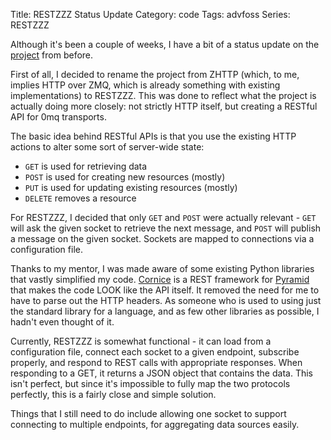 Title: RESTZZZ Status Update
Category: code
Tags: advfoss
Series: RESTZZZ

Although it's been a couple of weeks, I have a bit of a status update on the [project] from before.

First of all, I decided to rename the project from ZHTTP (which, to me, implies HTTP over ZMQ, which is already something with existing implementations) to RESTZZZ. This was done to reflect what the project is actually doing more closely: not strictly HTTP itself, but creating a RESTful API for 0mq transports.

The basic idea behind RESTful APIs is that you use the existing HTTP actions to alter some sort of server-wide state:

- `GET` is used for retrieving data
- `POST` is used for creating new resources (mostly)
- `PUT` is used for updating existing resources (mostly)
- `DELETE` removes a resource

For RESTZZZ, I decided that only `GET` and `POST` were actually relevant - `GET` will ask the given socket to retrieve the next message, and `POST` will publish a message on the given socket. Sockets are mapped to connections via a configuration file.

Thanks to my mentor, I was made aware of some existing Python libraries that vastly simplified my code. [Cornice] is a REST framework for [Pyramid] that makes the code LOOK like the API itself. It removed the need for me to have to parse out the HTTP headers. As someone who is used to using just the standard library for a language, and as few other libraries as possible, I hadn't even thought of it.

Currently, RESTZZZ is somewhat functional - it can load from a configuration file, connect each socket to a given endpoint, subscribe properly, and respond to REST calls with appropriate responses. When responding to a GET, it returns a JSON object that contains the data. This isn't perfect, but since it's impossible to fully map the two protocols perfectly, this is a fairly close and simple solution.

Things that I still need to do include allowing one socket to support connecting to multiple endpoints, for aggregating data sources easily.

[project]: |filename|/2014/09/02-advfoss-hack0.md
[source]: http://code.msoucy.me/RESTZZZ
[Cornice]: http://cornice.readthedocs.org/en/latest/
[Pyramid]: http://www.pylonsproject.org/
